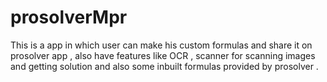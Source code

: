 # prosolverMpr

This is a app in which user can make his custom formulas and share it on prosolver app , also have features like OCR , scanner for scanning images and getting solution and also some inbuilt formulas provided by prosolver .
